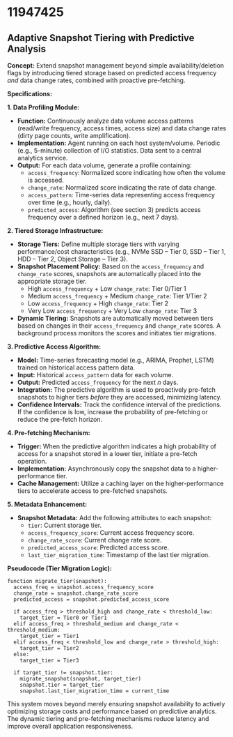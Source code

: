 # 11947425

## Adaptive Snapshot Tiering with Predictive Analysis

**Concept:** Extend snapshot management beyond simple availability/deletion flags by introducing tiered storage based on predicted access frequency *and* data change rates, combined with proactive pre-fetching.

**Specifications:**

**1. Data Profiling Module:**

*   **Function:** Continuously analyze data volume access patterns (read/write frequency, access times, access size) and data change rates (dirty page counts, write amplification).
*   **Implementation:** Agent running on each host system/volume. Periodic (e.g., 5-minute) collection of I/O statistics. Data sent to a central analytics service.
*   **Output:** For each data volume, generate a profile containing:
    *   `access_frequency`: Normalized score indicating how often the volume is accessed.
    *   `change_rate`: Normalized score indicating the rate of data change.
    *   `access_pattern`: Time-series data representing access frequency over time (e.g., hourly, daily).
    *   `predicted_access`: Algorithm (see section 3) predicts access frequency over a defined horizon (e.g., next 7 days).

**2. Tiered Storage Infrastructure:**

*   **Storage Tiers:** Define multiple storage tiers with varying performance/cost characteristics (e.g., NVMe SSD – Tier 0, SSD – Tier 1, HDD – Tier 2, Object Storage – Tier 3).
*   **Snapshot Placement Policy:** Based on the `access_frequency` and `change_rate` scores, snapshots are automatically placed into the appropriate storage tier.
    *   High `access_frequency` + Low `change_rate`: Tier 0/Tier 1
    *   Medium `access_frequency` + Medium `change_rate`: Tier 1/Tier 2
    *   Low `access_frequency` + High `change_rate`: Tier 2
    *   Very Low `access_frequency` + Very Low `change_rate`: Tier 3
*   **Dynamic Tiering:** Snapshots are automatically moved between tiers based on changes in their `access_frequency` and `change_rate` scores.  A background process monitors the scores and initiates tier migrations.

**3. Predictive Access Algorithm:**

*   **Model:** Time-series forecasting model (e.g., ARIMA, Prophet, LSTM) trained on historical access pattern data.
*   **Input:** Historical `access_pattern` data for each volume.
*   **Output:** Predicted `access_frequency` for the next *n* days.
*   **Integration:** The predictive algorithm is used to proactively pre-fetch snapshots to higher tiers *before* they are accessed, minimizing latency.
*   **Confidence Intervals:** Track the confidence interval of the predictions. If the confidence is low, increase the probability of pre-fetching or reduce the pre-fetch horizon.

**4. Pre-fetching Mechanism:**

*   **Trigger:** When the predictive algorithm indicates a high probability of access for a snapshot stored in a lower tier, initiate a pre-fetch operation.
*   **Implementation:** Asynchronously copy the snapshot data to a higher-performance tier.
*   **Cache Management:** Utilize a caching layer on the higher-performance tiers to accelerate access to pre-fetched snapshots.

**5. Metadata Enhancement:**

*   **Snapshot Metadata:** Add the following attributes to each snapshot:
    *   `tier`: Current storage tier.
    *   `access_frequency_score`: Current access frequency score.
    *   `change_rate_score`: Current change rate score.
    *   `predicted_access_score`: Predicted access score.
    *   `last_tier_migration_time`: Timestamp of the last tier migration.

**Pseudocode (Tier Migration Logic):**

```
function migrate_tier(snapshot):
  access_freq = snapshot.access_frequency_score
  change_rate = snapshot.change_rate_score
  predicted_access = snapshot.predicted_access_score

  if access_freq > threshold_high and change_rate < threshold_low:
    target_tier = Tier0 or Tier1
  elif access_freq > threshold_medium and change_rate < threshold_medium:
    target_tier = Tier1
  elif access_freq < threshold_low and change_rate > threshold_high:
    target_tier = Tier2
  else:
    target_tier = Tier3

  if target_tier != snapshot.tier:
    migrate_snapshot(snapshot, target_tier)
    snapshot.tier = target_tier
    snapshot.last_tier_migration_time = current_time
```

This system moves beyond merely ensuring snapshot availability to actively optimizing storage costs and performance based on predictive analytics. The dynamic tiering and pre-fetching mechanisms reduce latency and improve overall application responsiveness.